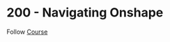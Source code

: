# 200 - Navigating Onshape

Follow [Course](https://learn.onshape.com/learn/enroll/2341eec1-5485-4f3a-a01d-cfdd48a2d63a)
